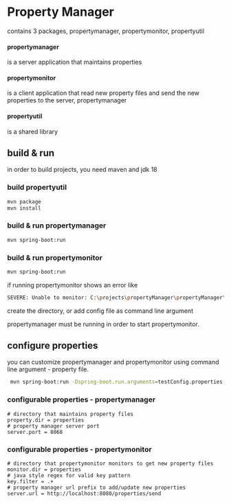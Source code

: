 # Property Manager

contains 3 packages, propertymanager, propertymonitor, propertyutil

#### propertymanager

is a server application that maintains properties

#### propertymonitor

is a client application that read new property files and send the new properties to the server, propertymanager

#### propertyutil

is a shared library

## build & run

in order to build projects, you need maven and jdk 18

### build propertyutil

```bash
mvn package
mvn install 
```

### build & run propertymanager

```bash
mvn spring-boot:run
```

### build & run propertymonitor

```bash
mvn spring-boot:run
```

if running propertymonitor shows an error like 

```bash
SEVERE: Unable to monitor: C:\projects\propertyManager\propertyManager\propertymanager\propertymonitor\properties does not exist
```

create the directory, or add config file as command line argument

propertymanager must be running in order to start propertymonitor.

## configure properties

you can customize propertymanager and propertymonitor using command line argument - property file.

```bash
 mvn spring-boot:run -Dspring-boot.run.arguments=testConfig.properties
```

### configurable properties - propertymanager

```properties
# directory that maintains property files
property.dir = properties
# property manager server port
server.port = 8068
```

### configurable properties - propertymonitor

```properties
# directory that propertymonitor monitors to get new property files
monitor.dir = properties
# java style regex for valid key pattern
key.filter = .+
# property manager url prefix to add/update new properties
server.url = http://localhost:8080/properties/send
```

